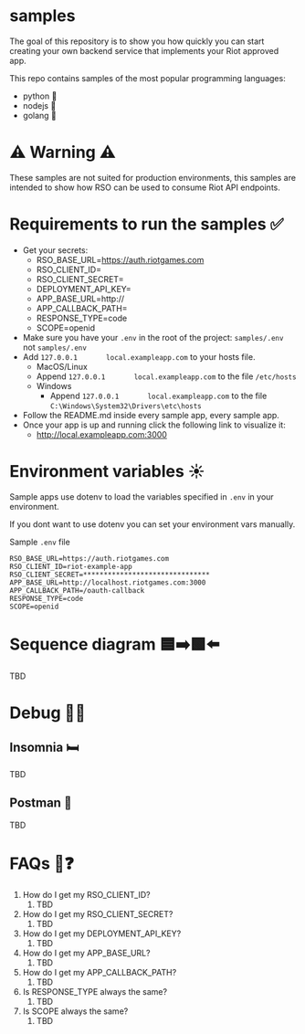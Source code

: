 # samples
The goal of this repository is to show you how quickly you can start creating your own backend service that implements your Riot approved app.

This repo contains samples of the most popular programming languages:

* python 🐍
* nodejs 🐢
* golang 🦫

# ⚠️ Warning ⚠️
These samples are not suited for production environments, this samples are intended to show how RSO can be used to consume Riot API endpoints.

# Requirements to run the samples ✅
* Get your secrets:
    * RSO_BASE_URL=https://auth.riotgames.com
    * RSO_CLIENT_ID=<your-client-id>
    * RSO_CLIENT_SECRET=<your-client-secret>
    * DEPLOYMENT_API_KEY=<your-deployment-api-key>
    * APP_BASE_URL=http://<your-app-base-url>
    * APP_CALLBACK_PATH=<your-callback-path>
    * RESPONSE_TYPE=code
    * SCOPE=openid
* Make sure you have your `.env` in the root of the project: `samples/.env` not `samples/.env`
* Add `127.0.0.1       local.exampleapp.com` to your hosts file.
    * MacOS/Linux
    * Append `127.0.0.1       local.exampleapp.com` to the file `/etc/hosts`  
    * Windows
        * Append `127.0.0.1       local.exampleapp.com` to the file `C:\Windows\System32\Drivers\etc\hosts`  
* Follow the README.md inside every sample app, every sample app.
* Once your app is up and running click the following link to visualize it:
    * http://local.exampleapp.com:3000

# Environment variables ☀️
Sample apps use dotenv to load the variables specified in `.env` in your environment.

If you dont want to use dotenv you can set your environment vars manually.

Sample `.env` file
```
RSO_BASE_URL=https://auth.riotgames.com
RSO_CLIENT_ID=riot-example-app
RSO_CLIENT_SECRET=*******************************
APP_BASE_URL=http://localhost.riotgames.com:3000
APP_CALLBACK_PATH=/oauth-callback
RESPONSE_TYPE=code
SCOPE=openid
```
# Sequence diagram 🟦➡️🟩⬅️
TBD

# Debug 🔎🐞
## Insomnia 🛏
TBD

## Postman 🚀
TBD

# FAQs 🤨❓
1. How do I get my RSO_CLIENT_ID?
    1. TBD
1. How do I get my RSO_CLIENT_SECRET?
    1. TBD
1. How do I get my DEPLOYMENT_API_KEY?
    1. TBD
1. How do I get my APP_BASE_URL?
    1. TBD
1. How do I get my APP_CALLBACK_PATH?
    1. TBD
1. Is RESPONSE_TYPE always the same?
    1. TBD
1. Is SCOPE always the same?
    1. TBD
